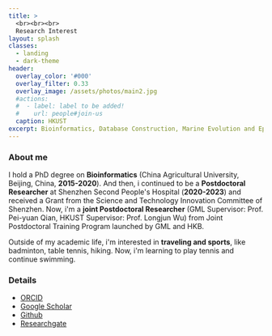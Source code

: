 ```yaml
---
title: >
  <br><br><br>
  Research Interest
layout: splash
classes:
  - landing
  - dark-theme
header:
  overlay_color: '#000'
  overlay_filter: 0.33
  overlay_image: /assets/photos/main2.jpg
  #actions:
  #  - label: label to be added!
  #    url: people#join-us
  caption: HKUST
excerpt: Bioinformatics, Database Construction, Marine Evolution and Epigenetics
---
```


### About me

I hold a PhD degree on **Bioinformatics** (China Agricultural University, Beijing, China, **2015-2020**). And then, i continued to be a **Postdoctoral Researcher** at Shenzhen Second People's Hospital (**2020-2023**) and received a Grant from the Science and Technology Innovation Committee of Shenzhen. Now, i'm a **joint Postdoctoral Researcher** (GML Supervisor: Prof. Pei-yuan Qian, HKUST Supervisor: Prof. Longjun Wu) from Joint Postdoctoral Training Program launched by GML and HKB.

Outside of my academic life, i'm interested in **traveling and sports**, like badminton, table tennis, hiking. Now, i'm learning to play tennis and continue swimming. 

### Details

+ [ORCID](https://orcid.org/0000-0003-4286-6411)
+ [Google Scholar](https://scholar.google.com.hk/citations?user=I4Rl5BMAAAAJ)
+ [Github](https://github.com/jackieyihkb)
+ [Researchgate](https://www.researchgate.net/profile/Jiajie-She)
